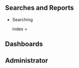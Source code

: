 ## Searches and Reports

- Searching
  
  index = <index name>

## Dashboards

## Administrator




